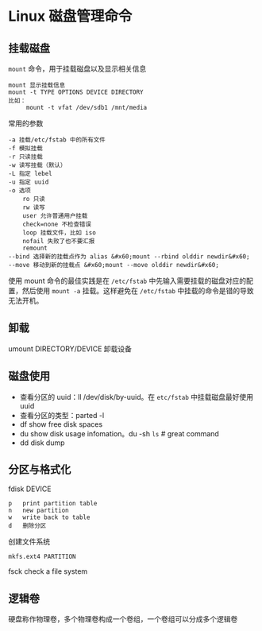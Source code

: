 # Linux 磁盘管理命令

<!--
ID: 58f0abc2-ba1d-4a14-a1e6-2ac0d5f5fbda
Status: publish
Date: 2018-04-04T04:29:00
Modified: 2020-05-16T11:32:00
wp_id: 610
-->

## 挂载磁盘

`mount` 命令，用于挂载磁盘以及显示相关信息

```
mount 显示挂载信息
mount -t TYPE OPTIONS DEVICE DIRECTORY
比如：
     mount -t vfat /dev/sdb1 /mnt/media
```

常用的参数

```
-a 挂载/etc/fstab 中的所有文件
-f 模拟挂载
-r 只读挂载
-w 读写挂载（默认）
-L 指定 lebel
-u 指定 uuid
-o 选项
    ro 只读
    rw 读写
    user 允许普通用户挂载
    check=none 不检查错误
    loop 挂载文件，比如 iso
    nofail 失败了也不要汇报
    remount
--bind 选择新的挂载点作为 alias &#x60;mount --rbind olddir newdir&#x60;
--move 移动到新的挂载点 &#x60;mount --move olddir newdir&#x60;
```

使用 mount 命令的最佳实践是在 `/etc/fstab` 中先输入需要挂载的磁盘对应的配置，然后使用 `mount -a` 挂载。这样避免在 `/etc/fstab` 中挂载的命令是错的导致无法开机。

## 卸载

umount DIRECTORY/DEVICE 卸载设备

## 磁盘使用

* 查看分区的 uuid：ll /dev/disk/by-uuid。在 `etc/fstab` 中挂载磁盘最好使用 uuid
* 查看分区的类型：parted -l
* df show free disk spaces
* du show disk usage infomation。du -sh `ls`  # great command
* dd disk dump

## 分区与格式化

fdisk DEVICE

```	
p	print partition table
n	new partition
w	write back to table
d	删除分区
```
	
创建文件系统

```
mkfs.ext4 PARTITION
```

fsck check a file system

## 逻辑卷

硬盘称作物理卷，多个物理卷构成一个卷组，一个卷组可以分成多个逻辑卷